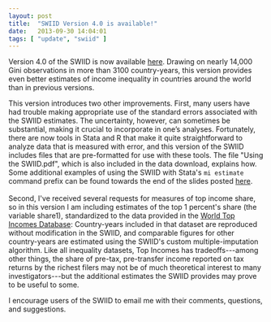 ```yaml
---
layout: post
title:  "SWIID Version 4.0 is available!"
date:   2013-09-30 14:04:01
tags: [ "update", "swiid" ]
---
```


Version 4.0 of the SWIID is now available [here](../swiid/swiid_downloads.html).  Drawing on nearly 14,000 Gini observations in more than 3100 country-years, this version provides even better estimates of income inequality in countries around the world than in previous versions.

This version introduces two other improvements.  First, many users have had trouble making appropriate use of the standard errors associated with the SWIID estimates.  The uncertainty, however, can sometimes be substantial, making it crucial to incorporate in one&rsquo;s analyses.  Fortunately, there are now tools in Stata and R that make it quite straightforward to analyze data that is measured with error, and this version of the SWIID includes files that are pre-formatted for use with these tools.  The file "Using the SWIID.pdf", which is also included in the data download, explains how.  Some additional examples of using the SWIID with Stata's `mi estimate` command prefix can be found towards the end of the slides posted <a href="../papers/SWIID_UN_Talk" rel="self">here</a>.<br /><br />Second, I've received several requests for measures of top income share, so in this version I am including estimates of the top 1 percent's share (the variable share1), standardized to the data provided in the <a href="http://topincomes.g-mond.parisschoolofeconomics.eu" rel="self">World Top Incomes Database</a>: Country-years included in that dataset are reproduced without modification in the SWIID, and comparable figures for other country-years are estimated using the SWIID's custom multiple-imputation algorithm.  Like all inequality datasets, Top Incomes has tradeoffs---among other things, the share of pre-tax, pre-transfer income reported on tax returns by the richest filers may not be of much theoretical interest to many investigators---but the additional estimates the SWIID provides may prove to be useful to some.

I encourage users of the SWIID to email me with their comments, questions, and suggestions.
